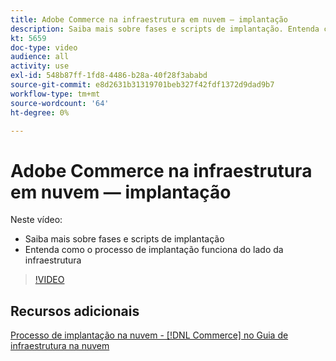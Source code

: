```yaml
---
title: Adobe Commerce na infraestrutura em nuvem — implantação
description: Saiba mais sobre fases e scripts de implantação. Entenda como o processo de implantação funciona do lado da infraestrutura​.
kt: 5659
doc-type: video
audience: all
activity: use
exl-id: 548b87ff-1fd8-4486-b28a-40f28f3ababd
source-git-commit: e8d2631b31319701beb327f42fdf1372d9dad9b7
workflow-type: tm+mt
source-wordcount: '64'
ht-degree: 0%

---
```


# Adobe Commerce na infraestrutura em nuvem — implantação

Neste vídeo:

- Saiba mais sobre fases e scripts de implantação
- Entenda como o processo de implantação funciona do lado da infraestrutura&#x200B;

>[!VIDEO](https://video.tv.adobe.com/v/35695?quality=12&learn=on)

## Recursos adicionais

[Processo de implantação na nuvem - [!DNL Commerce] no Guia de infraestrutura na nuvem](https://experienceleague.adobe.com/docs/commerce-cloud-service/user-guide/develop/deploy/process.html)
